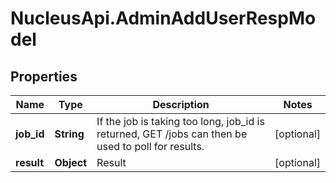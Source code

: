 # NucleusApi.AdminAddUserRespModel

## Properties
Name | Type | Description | Notes
------------ | ------------- | ------------- | -------------
**job_id** | **String** | If the job is taking too long, job_id is returned, GET /jobs can then be used to poll for results. | [optional] 
**result** | **Object** | Result | [optional] 


